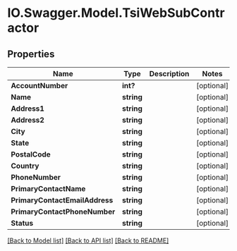 # IO.Swagger.Model.TsiWebSubContractor
## Properties

Name | Type | Description | Notes
------------ | ------------- | ------------- | -------------
**AccountNumber** | **int?** |  | [optional] 
**Name** | **string** |  | [optional] 
**Address1** | **string** |  | [optional] 
**Address2** | **string** |  | [optional] 
**City** | **string** |  | [optional] 
**State** | **string** |  | [optional] 
**PostalCode** | **string** |  | [optional] 
**Country** | **string** |  | [optional] 
**PhoneNumber** | **string** |  | [optional] 
**PrimaryContactName** | **string** |  | [optional] 
**PrimaryContactEmailAddress** | **string** |  | [optional] 
**PrimaryContactPhoneNumber** | **string** |  | [optional] 
**Status** | **string** |  | [optional] 

[[Back to Model list]](../README.md#documentation-for-models) [[Back to API list]](../README.md#documentation-for-api-endpoints) [[Back to README]](../README.md)

